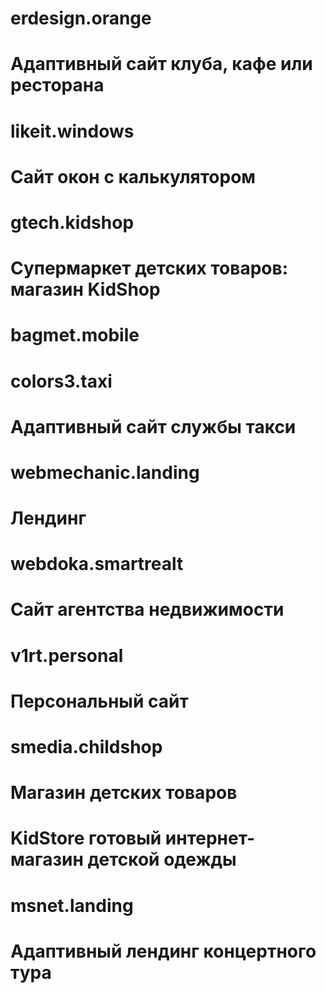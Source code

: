 # erdesign.orange
# Адаптивный сайт клуба, кафе или ресторана

# likeit.windows
# Сайт окон с калькулятором

# gtech.kidshop
# Супермаркет детских товаров: магазин KidShop

# bagmet.mobile


# colors3.taxi
# Адаптивный сайт службы такси

# webmechanic.landing
# Лендинг

# webdoka.smartrealt
# Сайт агентства недвижимости

# v1rt.personal
# Персональный сайт

# smedia.childshop
# Магазин детских товаров

# KidStore готовый интернет-магазин детской одежды

# msnet.landing 
# Адаптивный лендинг концертного тура